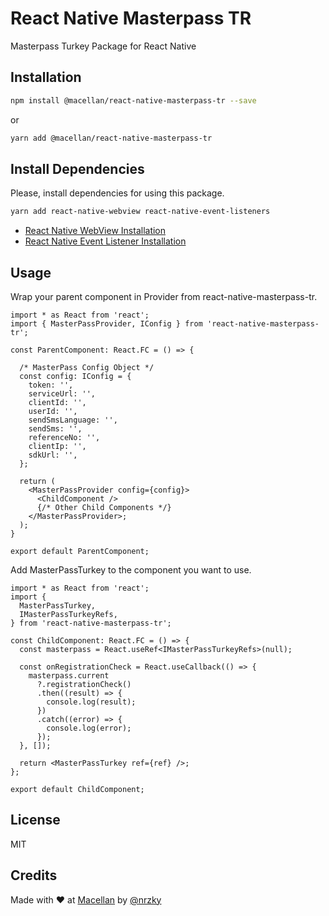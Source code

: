# React Native Masterpass TR

Masterpass Turkey Package for React Native

## Installation

```sh
npm install @macellan/react-native-masterpass-tr --save
```

or

```sh
yarn add @macellan/react-native-masterpass-tr
```

## Install Dependencies

Please, install dependencies for using this package.

```sh
yarn add react-native-webview react-native-event-listeners
```

- [React Native WebView Installation](https://github.com/react-native-webview/react-native-webview/blob/master/docs/Getting-Started.md)
- [React Native Event Listener Installation](https://github.com/meinto/react-native-event-listeners#readme)

## Usage

Wrap your parent component in Provider from react-native-masterpass-tr.

```tsx
import * as React from 'react';
import { MasterPassProvider, IConfig } from 'react-native-masterpass-tr';

const ParentComponent: React.FC = () => {

  /* MasterPass Config Object */
  const config: IConfig = {
    token: '',
    serviceUrl: '',
    clientId: '',
    userId: '',
    sendSmsLanguage: '',
    sendSms: '',
    referenceNo: '',
    clientIp: '',
    sdkUrl: '',
  };

  return (
    <MasterPassProvider config={config}>
      <ChildComponent />
      {/* Other Child Components */}
    </MasterPassProvider>;
  );
}

export default ParentComponent;

```

Add MasterPassTurkey to the component you want to use.

```tsx
import * as React from 'react';
import {
  MasterPassTurkey,
  IMasterPassTurkeyRefs,
} from 'react-native-masterpass-tr';

const ChildComponent: React.FC = () => {
  const masterpass = React.useRef<IMasterPassTurkeyRefs>(null);

  const onRegistrationCheck = React.useCallback(() => {
    masterpass.current
      ?.registrationCheck()
      .then((result) => {
        console.log(result);
      })
      .catch((error) => {
        console.log(error);
      });
  }, []);

  return <MasterPassTurkey ref={ref} />;
};

export default ChildComponent;
```

## License

MIT

## Credits

Made with ❤️ at [Macellan](https://macellan.net) by [@nrzky](https://github.com/nrzky)
